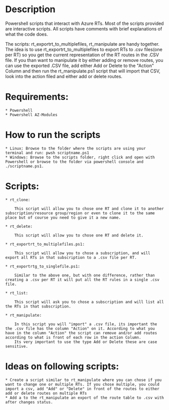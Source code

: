 # Description

Powershell scripts that interact with Azure RTs. Most of the scripts provided are interactive scripts. All scripts have comments with brief explanations of what the code does.

The scripts: rt_exportrt_to_multiplefiles, rt_manipulate are handy together. The idea is to use rt_exportrt_to_multiplefiles to export RTs to .csv files(one per RT) so you get the current representation of the RT routes in the .CSV file. If you than want to manipulate it by either adding or remove routes, you can use the exported .CSV file, add either Add or Delete to the "Action" Column and then run the rt_manipulate.ps1 script that will import that CSV, look into the action filed and either add or delete routes.

# Requirements:

    * Powershell
    * Powershell AZ-Modules

# How to run the scripts

    * Linux: Browse to the folder where the scripts are using your terminal and run: pwsh scriptname.ps1
    * Windows: Browse to the scripts folder, right click and open with Powershell or browse to the folder via powershell console and ./scriptname.ps1.

# Scripts:

    * rt_clone:

        This script will allow you to chose one RT and clone it to another subscription/resource group/region or even to clone it to the same place but of course you need to give it a new name.

    * rt_delete:

        This script will allow you to chose one RT and delete it.

    * rt_exportrt_to_multiplefiles.ps1:

        This script will allow you to chose a subscription, and will export all RTs in that subscription to a .csv file per RT.

    * rt_exportrtg_to_singlefile.ps1:

        Similar to the above one, but with one difference, rather than creating a .csv per RT it will put all the RT rules in a single .csv file.

    * rt_list:

        This script will ask you to chose a subscription and will list all the RTs in that subscription.

    * rt_manipulate:

        In this script you will "import" a .csv file, its important the the .csv file has the column "Action" on it. According to what you have in the column "Action" the script can remove and/or add routes according to what is front of each row in the action Column.
        Its very important to use the type Add or Delete these are case sensitive.

# Ideas on following scripts:


    * Create a script similar to rt_manipulate where you can chose if you want to change one or multiple RTs. If you chose multiple, you could import a csv, add "Add" or "Delete" in front of the routes to either add or delete routes on multiple RTs
    * Add a to the rt_manipulate an export of the route table to .csv with after changes status.
